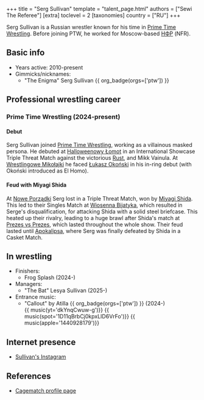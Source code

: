 +++
title = "Serg Sullivan"
template = "talent_page.html"
authors = ["Sewi The Referee"]
[extra]
toclevel = 2
[taxonomies]
country = ["RU"]
+++

Serg Sullivan is a Russian wrestler known for his time in [Prime Time Wrestling](@/o/ptw.md). Before joining PTW, he worked for Moscow-based [НФР][wrestling-moscow] (NFR).

## Basic info

* Years active: 2010-present
* Gimmicks/nicknames:
  - "The Enigma" Serg Sullivan {{ org_badge(orgs=['ptw']) }}

## Professional wrestling career

### Prime Time Wrestling (2024-present)

#### Debut

Serg Sullivan joined [Prime Time Wrestling](@/o/ptw.md), working as a villainous masked persona. He debuted at [Halloweenowy Łomot](@/e/ptw/2024-10-19-ptw-underground-23.md) in an International Showcase Triple Threat Match against the victorious [Rust](@/w/rust.md), and Mikk Vainula. At [Wrestlingowe Mikołajki](@/e/ptw/2024-12-07-ptw-underground-25.md) he faced [Łukasz Okoński](@/w/lukasz-okonski.md) in his in-ring debut (with Okoński introduced as El Homo).

#### Feud with Miyagi Shida

At [Nowe Porządki](@/e/ptw/2025-01-11-ptw-nowe-porzadki.md) Serg lost in a Triple Threat Match, won by [Miyagi Shida](@/w/miyagi-shida.md). This led to their Singles Match at [Wiosenna Bijatyka](@/e/ptw/2025-03-15-ptw-wiosenna-bijatyka.md), which resulted in Serge's disqualification, for attacking Shida with a solid steel briefcase.
This heated up their rivalry, leading to a huge brawl after Shida's match at [Prezes vs Prezes](@/e/ptw/2025-04-12-ptw-prezes-vs-prezes.md), which lasted throughout the whole show. Their feud lasted until [Apokalipsa](@/e/ptw/2025-08-30-ptw-apokalipsa.md), where Serg was finally defeated by Shida in a Casket Match.

## In wrestling

* Finishers:
  - Frog Splash (2024-)
* Managers:
  - "The Bat" Lesya Sullivan (2025-)
* Entrance music:
  - "Callout" by Atilla
    {{ org_badge(orgs=['ptw']) }} (2024-) <br>
    {{ music(yt='dkYnqCwuw-g')}}
    {{ music(spot='1D11qBrbCj0kpxLID6VrFo')}}
    {{ music(apple='1440928179')}}

## Internet presence

* [Sullivan's Instagram](https://www.instagram.com/sullivanserg)

## References

* [Cagematch profile page](https://www.cagematch.net/?id=2&nr=11741)

[wrestling-moscow]: https://wrestling.moscow
